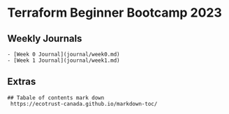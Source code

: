 # Terraform Beginner Bootcamp 2023
  ## Weekly Journals
    - [Week 0 Journal](journal/week0.md)
    - [Week 1 Journal](journal/week1.md)
    
  ## Extras  
    ## Tabale of contents mark down
     https://ecotrust-canada.github.io/markdown-toc/
